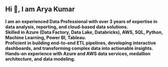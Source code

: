 ## Hi 👋, I am Arya Kumar

**I am an experienced Data Professional with over 3 years of expertise in data analysis, reporting, and cloud-based data solutions.  
Skilled in **Azure** (Data Factory, Data Lake, Databricks), **AWS**, **SQL**, **Python**, **Machine Learning**, **Power BI**, **Tableau**.  
Proficient in building end-to-end **ETL pipelines**, developing interactive dashboards, and transforming complex data into actionable insights.  
Hands-on experience with **Azure and AWS data services**, **medallion architecture**, and **data modeling**.**

